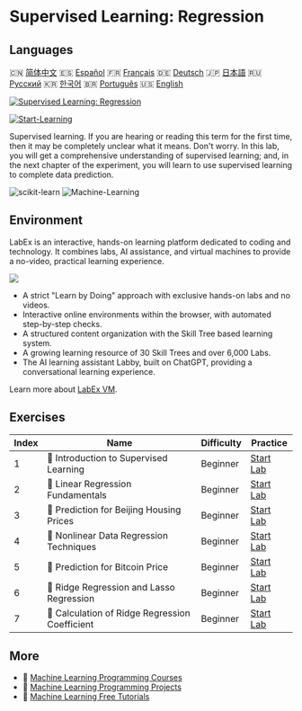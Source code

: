 # Supervised Learning: Regression

## Languages

🇨🇳 [简体中文](README_zh.md) 🇪🇸 [Español](README_es.md) 🇫🇷 [Français](README_fr.md) 🇩🇪 [Deutsch](README_de.md) 🇯🇵 [日本語](README_ja.md) 🇷🇺 [Русский](README_ru.md) 🇰🇷 [한국어](README_ko.md) 🇧🇷 [Português](README_pt.md) 🇺🇸 [English](README.md) 

[![Supervised Learning: Regression](https://cover-creator.labex.io/supervised-learning-regression.png)](https://labex.io/courses/supervised-learning-regression)

[![Start-Learning](https://img.shields.io/badge/Start-Learning-whitesmoke?style=for-the-badge)](https://labex.io/courses/supervised-learning-regression)

Supervised learning. If you are hearing or reading this term for the first time, then it may be completely unclear what it means. Don't worry. In this lab, you will get a comprehensive understanding of supervised learning; and, in the next chapter of the experiment, you will learn to use supervised learning to complete data prediction.

![scikit-learn](https://img.shields.io/badge/scikit-learn-whitesmoke?style=for-the-badge&logo=scikit-learn)
![Machine-Learning](https://img.shields.io/badge/Machine-Learning-whitesmoke?style=for-the-badge&logo=machine-learning)


## Environment

LabEx is an interactive, hands-on learning platform dedicated to coding and technology. It combines labs, AI assistance, and virtual machines to provide a no-video, practical learning experience.

![](https://tutorial-screenshot.getvm.io/images/vm-1725247253.png)

- A strict "Learn by Doing" approach with exclusive hands-on labs and no videos.
- Interactive online environments within the browser, with automated step-by-step checks.
- A structured content organization with the Skill Tree based learning system.
- A growing learning resource of 30 Skill Trees and over 6,000 Labs.
- The AI learning assistant Labby, built on ChatGPT, providing a conversational learning experience.

Learn more about [LabEx VM](https://support.labex.io/using-labex/virtual-machine).

## Exercises

|   Index | Name                                           | Difficulty   | Practice                                                                                                           |
|---------|------------------------------------------------|--------------|--------------------------------------------------------------------------------------------------------------------|
|       1 | 📖 Introduction to Supervised Learning         | Beginner     | <a target='_blank' href='https://labex.io/labs/ml-introduction-to-supervised-learning-20791'>Start Lab</a>         |
|       2 | 📖 Linear Regression Fundamentals              | Beginner     | <a target='_blank' href='https://labex.io/labs/ml-linear-regression-fundamentals-20799'>Start Lab</a>              |
|       3 | 📖 Prediction for Beijing Housing Prices       | Beginner     | <a target='_blank' href='https://labex.io/labs/ml-prediction-for-beijing-housing-prices-20805'>Start Lab</a>       |
|       4 | 📖 Nonlinear Data Regression Techniques        | Beginner     | <a target='_blank' href='https://labex.io/labs/sklearn-nonlinear-data-regression-techniques-20804'>Start Lab</a>   |
|       5 | 📖 Prediction for Bitcoin Price                | Beginner     | <a target='_blank' href='https://labex.io/labs/sklearn-prediction-for-bitcoin-price-20806'>Start Lab</a>           |
|       6 | 📖 Ridge Regression and Lasso Regression       | Beginner     | <a target='_blank' href='https://labex.io/labs/ml-ridge-regression-and-lasso-regression-20808'>Start Lab</a>       |
|       7 | 📖 Calculation of Ridge Regression Coefficient | Beginner     | <a target='_blank' href='https://labex.io/labs/ml-calculation-of-ridge-regression-coefficient-20753'>Start Lab</a> |

## More

- 🔗 [Machine Learning Programming Courses](https://github.com/labex-labs/awesome-programming-courses)
- 🔗 [Machine Learning Programming Projects](https://github.com/labex-labs/awesome-programming-projects)
- 🔗 [Machine Learning Free Tutorials](https://github.com/labex-labs/ml-free-tutorials)

